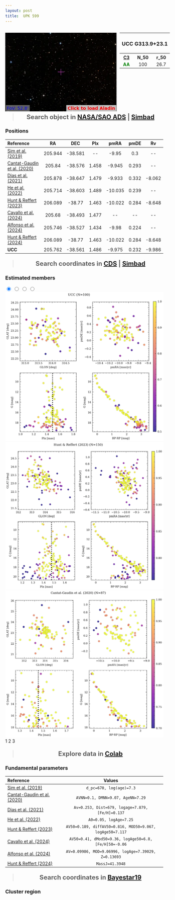 ```yaml
---
layout: post
title:  UPK 599
---
```

<div style="display: flex; justify-content: space-between; width:720px;height:250px">
<div style="text-align: center;">

<!-- Static image + data attributes for FOV and target -->
<img id="aladin_img"
     data-umami-event="aladin_load"
     src="https://raw.githubusercontent.com/ucc23/Q4P/main/plots/aladin/upk599.webp"
     alt="Click to load Aladin Lite" 
     style="width:355px;height:250px; cursor: pointer;"
     data-fov="0.89" 
     data-target="205.762 -38.561"/>
<!-- Div to contain Aladin Lite viewer -->
<div id="aladin-lite-div" style="width:355px;height:250px;display:none;"></div>
<!-- Aladin Lite script (will be loaded after the image is clicked) -->
<script src="{{ site.baseurl }}/scripts/aladin_load.js"></script>

</div>
<!-- Left block -->

<table style="width:355px;height:250px;">
  <!-- Row 1 (title) -->
  <tr>
    <td colspan="5"><h3>UCC G313.9+23.1</h3></td>
  </tr>
  <!-- Row 2 -->
  <tr>
    <th style="text-align: center;"><a href="https://ucc.ar/faq#what-is-the-c3-parameter" title="Combined class">C3</a></th>
    <th style="text-align: center;"><div title="Stars with membership probability >50%">N_50</div></th>
    <th style="text-align: center;"><div title="Radius that contains half the members [arcmin]">r_50</div></th>
  </tr>
  <!-- Row 3 -->
  <tr>
    <td style="text-align: center;"><span style="color: green; font-weight: bold;">A</span><span style="color: green; font-weight: bold;">A</span></td>
    <td style="text-align: center;">100</td>
    <td style="text-align: center;">26.7</td>
  </tr>
</table>
</div>

> <p style="text-align:center; font-weight: bold; font-size:20px">Search object in <a data-umami-event="nasa_search" href="https://ui.adsabs.harvard.edu/search/q=%20collection%3Aastronomy%20body%3A%22UPK%20599%22&sort=date%20desc%2C%20bibcode%20desc&p_=0" target="_blank">NASA/SAO ADS</a> | <a data-umami-event="simbad_search" href="https://simbad.cds.unistra.fr/simbad/sim-id-refs?Ident=upk599" target="_blank">Simbad</a></p>


### Positions

| Reference    | RA    | DEC   | Plx  | pmRA  | pmDE   |  Rv  |
| :---         | :---: | :---: | :---: | :---: | :---: | :---: |
|[Sim et al. (2019)](https://ui.adsabs.harvard.edu/abs/2019JKAS...52..145S) | 205.944 | -38.581 | -- | -9.95 | 0.3 | -- |
|[Cantat-Gaudin et al. (2020)](https://ui.adsabs.harvard.edu/abs/2020A%26A...640A...1C) | 205.84 | -38.576 | 1.458 | -9.945 | 0.293 | -- |
|[Dias et al. (2021)](https://ui.adsabs.harvard.edu/abs/2021MNRAS.504..356D) | 205.878 | -38.647 | 1.479 | -9.933 | 0.332 | -8.062 |
|[He et al. (2022)](https://ui.adsabs.harvard.edu/abs/2022ApJS..262....7H) | 205.714 | -38.603 | 1.489 | -10.035 | 0.239 | -- |
|[Hunt & Reffert (2023)](https://ui.adsabs.harvard.edu/abs/2023A%26A...673A.114H) | 206.089 | -38.77 | 1.463 | -10.022 | 0.284 | -8.648 |
|[Cavallo et al. (2024)](https://ui.adsabs.harvard.edu/abs/2024AJ....167...12C) | 205.68 | -38.493 | 1.477 | -- | -- | -- |
|[Alfonso et al. (2024)](https://ui.adsabs.harvard.edu/abs/2024A%26A...689A..18A) | 205.746 | -38.527 | 1.434 | -9.98 | 0.224 | -- |
|[Hunt & Reffert (2024)](https://ui.adsabs.harvard.edu/abs/2024A%26A...686A..42H) | 206.089 | -38.77 | 1.463 | -10.022 | 0.284 | -8.648 |
| **UCC** |205.762 | -38.561 | 1.486 | -9.975 | 0.232 | -9.986 |

> <p style="text-align:center; font-weight: bold; font-size:20px">Search coordinates in <a data-umami-event="cds_coord_search" href="https://cdsportal.u-strasbg.fr/?target=205.762,-38.561" target="_blank">CDS</a> | <a data-umami-event="simbad_coord_search" href="https://simbad.cds.unistra.fr/mobile/object_list.html?coord=205.762%20-38.561&output=json&radius=5&userEntry=upk599" target="_blank">Simbad</a></p>

### Estimated members

<div class="carousel">
<input type="radio" name="radio-btn" id="slide1" checked>
<input type="radio" name="radio-btn" id="slide1">
<input type="radio" name="radio-btn" id="slide2">
<input type="radio" name="radio-btn" id="slide3">
<div class="slides">
<div class="slide">
<a href="https://raw.githubusercontent.com/ucc23/Q4P/main/plots/UCC/upk599.webp" target="_blank">
<img src="https://raw.githubusercontent.com/ucc23/Q4P/main/plots/UCC/upk599.webp" alt="UPK 599 UCC">
</a>
</div>
<div class="slide">
<a href="https://raw.githubusercontent.com/ucc23/Q4P/main/plots/HUNT23/upk599.webp" target="_blank">
<img src="https://raw.githubusercontent.com/ucc23/Q4P/main/plots/HUNT23/upk599.webp" alt="UPK 599 HUNT23">
</a>
</div>
<div class="slide">
<a href="https://raw.githubusercontent.com/ucc23/Q4P/main/plots/CANTAT20/upk599.webp" target="_blank">
<img src="https://raw.githubusercontent.com/ucc23/Q4P/main/plots/CANTAT20/upk599.webp" alt="UPK 599 CANTAT20">
</a>
</div>
</div>
<div class="indicators">
<label for="slide1">1</label>
<label for="slide2">2</label>
<label for="slide3">3</label>
</div>
</div>


> <p style="text-align:center; font-weight: bold; font-size:20px">Explore data in <a data-umami-event="colab" href="https://colab.research.google.com/github/ucc23/ucc/blob/main/assets/notebook.ipynb" target="_blank">Colab</a></p>


### Fundamental parameters

| Reference |  Values |
| :---      |  :---:  |
| [Sim et al. (2019)](https://ui.adsabs.harvard.edu/abs/2019JKAS...52..145S) | `d_pc=670, log(age)=7.3` |
| [Cantat-Gaudin et al. (2020)](https://ui.adsabs.harvard.edu/abs/2020A%26A...640A...1C) | `AVNN=0.1, DMNN=9.07, AgeNN=7.29` |
| [Dias et al. (2021)](https://ui.adsabs.harvard.edu/abs/2021MNRAS.504..356D) | `Av=0.253, Dist=679, logage=7.879, [Fe/H]=0.137` |
| [He et al. (2022)](https://ui.adsabs.harvard.edu/abs/2022ApJS..262....7H) | `A0=0.05, logAge=7.25` |
| [Hunt & Reffert (2023)](https://ui.adsabs.harvard.edu/abs/2023A%26A...673A.114H) | `AV50=0.189, diffAV50=0.816, MOD50=9.067, logAge50=7.117` |
| [Cavallo et al. (2024)](https://ui.adsabs.harvard.edu/abs/2024AJ....167...12C) | `AV50=0.41, dMod50=9.36, logAge50=6.8, [Fe/H]50=-0.06` |
| [Alfonso et al. (2024)](https://ui.adsabs.harvard.edu/abs/2024A%26A...689A..18A) | `AV=0.09986, MOD=9.06996, logAge=7.39029, Z=0.13693` |
| [Hunt & Reffert (2024)](https://ui.adsabs.harvard.edu/abs/2024A%26A...686A..42H) | `MassJ=41.3948` |

> <p style="text-align:center; font-weight: bold; font-size:20px">Search coordinates in <a data-umami-event="bayestar" href="http://argonaut.skymaps.info/query?lon=313.857%20&lat=23.214&coordsys=gal&mapname=bayestar2019" target="_blank">Bayestar19</a></p>


### Cluster region

<html lang="en">
  <body>
    <center>
    <div id="plot-params"
         data-oc-name="upk599"
         data-ra-center="205.84"
         data-dec-center="-38.58"
         data-rad-deg="26.7"
         data-plx="1.486">
    </div>
    <div id="plot-container">
        <div id="plot"></div>
    </div>
    <script defer type="module" src="{{ site.baseurl }}/scripts/radec_scatter.js"></script>
    </center>
  </body>
</html>
<br>
